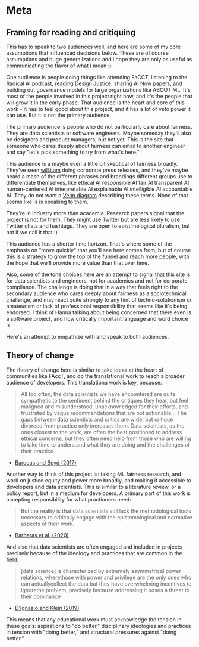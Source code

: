 # Meta
## Framing for reading and critiquing

This has to speak to two audiences well, and here are some of my core assumptions that influenced decisions below.  These are of course assumptions and huge generalizations and I hope they are only as useful as communicating the flavor of what I mean :)

One audience is people doing things like attending FaCCT, listening to the Radical AI podcast, reading Design Justice, sharing AI Now papers, and building out governance models for large organizations like ABOUT ML.  It's most of the people involved in this project right now, and it's the people that will grow it in the early phase.  That audience is the heart and core of this work - it has to feel good about this project, and it has a lot of veto power it can use.  But it is not the primary audience.

The primary audience is people who do not particularly care about fairness.  They are data scientists or software engineers.  Maybe someday they'll also be designers and product managers, but not yet.  This is the site that someone who cares deeply about fairness can email to another engineer and say "let's pick something to try from what's here."

This audience is a maybe even a little bit skeptical of fairness broadly.  They've seen [will.i.am](https://twitter.com/iamwill/status/1220031430799101953) doing corporate press releases, and they've maybe heard a mash of the different phrases and brandings different groups use to differentiate themselves, like ethical AI responsible AI fair AI transparent AI human-centered AI interpretable AI explainable AI intelligible AI accountable AI.  They do not want a [Venn diagram](https://www.h2o.ai/blog/brief-perspective-on-key-terms-and-ideas-in-responsible-ai-2/) describing these terms.  None of that seems like is is speaking to them.

They're in industry more than academia.  Research papers signal that the project is not for them.  They might use Twitter but are less likely to use Twitter chats and hashtags.  They are open to epistimelogical pluralism, but not if we call it that :)

This audience has a shorter time horizon.  That's where some of the emphasis on "move quickly" that you'll see here comes from, but of course this is a strategy to grow the top of the funnel and reach more people, with the hope that we'll provide more value than that over time.

Also, some of the tone choices here are an attempt to signal that this site is for data scientists and engineers, not for academics and not for corporate compliance.  The challenge is doing that in a way that feels right to the secondary audience who cares deeply about fairness as a sociotechnical challenge, and may react quite strongly to any hint of techno-solutionism or amateurism or lack of professional responsibility that seems like it's being endorsed.  I think of Hanna talking about being concerned that there even is a software project, and how critically important language and word choice is.

Here's an attempt to empathize with and speak to both audiences.

## Theory of change
The theory of change here is similar to take ideas at the heart of communities like FAccT, and do the translational work to reach a broader audience of developers.  This translationa work is key, because:

> All too often, the data scientists we have encountered are quite sympathetic to the sentiment behind the critiques they hear, but feel maligned and misunderstood, unacknowledged for their efforts, and frustrated by vague recommendations that are not actionable... The gaps between data scientists and critics are wide, but critique divorced from practice only increases them. Data scientists, as the ones closest to the work, are often the best positioned to address ethical concerns, but they often need help from those who are willing to take time to understand what they are doing and the challenges of their practice.
- [Barocas and Boyd (2017)](https://cacm.acm.org/magazines/2017/11/222176-engaging-the-ethics-of-data-science-in-practice/fulltext)

Another way to think of this project is: taking ML fairness research, and work on justice equity and power more broadly, and making it accessible to developers and data scientists.  This is similar to a literature review, or a policy report, but in a medium for developers.  A primary part of this work is accepting responsibility for what practioners need:

> But the reality is that data scientists still lack the methodological tools necessary to critically engage with the epistemological and normative aspects of their work.
- [Barbaras et al. (2020)](https://dl.acm.org/doi/pdf/10.1145/3351095.3372859)

And also that data scientists are often engaged and included in projects precisely because of the ideology and practices that are common in the field:

> [data science] is characterized by extremely asymmetrical power relations, wherethose with power and privilege are the only ones who can actuallycollect the data but they have overwhelming incentives to ignorethe problem, precisely because addressing it poses a threat to their dominance
- [D’Ignazio and Klein (2019)](https://mitpress.mit.edu/books/data-feminism)

This means that any educational work must acknowledge the tension in these goals: aspirations to "do better," disciplinary ideologies and practices in tension with "doing better," and structural pressures against "doing better."
